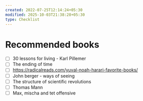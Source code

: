 ```yaml
---
created: 2022-07-25T12:14:24+05:30
modified: 2025-10-03T21:38:28+05:30
type: Checklist
---
```


# Recommended books

- [ ] 30 lessons for living - Karl Pillemer
- [ ] The ending of time
- [ ] https://radicalreads.com/yuval-noah-harari-favorite-books/
- [ ] John berger - ways of seeing
- [ ] The structure of scientific revolutions
- [ ] Thomas Mann
- [ ] Max, mischa and tet offensive 
